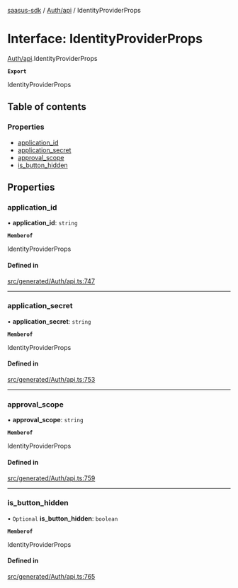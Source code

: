 [saasus-sdk](../README.md) / [Auth/api](../modules/Auth_api.md) / IdentityProviderProps

# Interface: IdentityProviderProps

[Auth/api](../modules/Auth_api.md).IdentityProviderProps

**`Export`**

IdentityProviderProps

## Table of contents

### Properties

- [application\_id](Auth_api.IdentityProviderProps.md#application_id)
- [application\_secret](Auth_api.IdentityProviderProps.md#application_secret)
- [approval\_scope](Auth_api.IdentityProviderProps.md#approval_scope)
- [is\_button\_hidden](Auth_api.IdentityProviderProps.md#is_button_hidden)

## Properties

### application\_id

• **application\_id**: `string`

**`Memberof`**

IdentityProviderProps

#### Defined in

[src/generated/Auth/api.ts:747](https://github.com/saasus-platform/saasus-sdk-javascript/blob/2c78b0a/src/generated/Auth/api.ts#L747)

___

### application\_secret

• **application\_secret**: `string`

**`Memberof`**

IdentityProviderProps

#### Defined in

[src/generated/Auth/api.ts:753](https://github.com/saasus-platform/saasus-sdk-javascript/blob/2c78b0a/src/generated/Auth/api.ts#L753)

___

### approval\_scope

• **approval\_scope**: `string`

**`Memberof`**

IdentityProviderProps

#### Defined in

[src/generated/Auth/api.ts:759](https://github.com/saasus-platform/saasus-sdk-javascript/blob/2c78b0a/src/generated/Auth/api.ts#L759)

___

### is\_button\_hidden

• `Optional` **is\_button\_hidden**: `boolean`

**`Memberof`**

IdentityProviderProps

#### Defined in

[src/generated/Auth/api.ts:765](https://github.com/saasus-platform/saasus-sdk-javascript/blob/2c78b0a/src/generated/Auth/api.ts#L765)

